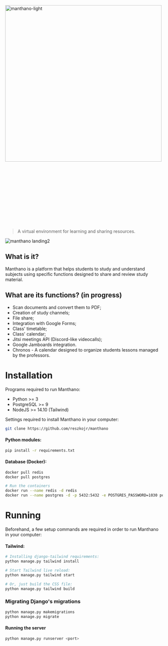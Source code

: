 <img src="https://github.com/reszkojr/manthano/assets/67809084/695f3150-4798-4d17-a182-8fac8d4f9625" width="500" alt="manthano-light" style="max-width: 100%; padding-bottom: 200px;">

> A virtual environment for learning and sharing resources.

![manthano landing2](https://github.com/reszkojr/manthano/assets/67809084/adc0f335-65ab-4766-a4b4-fa08a82fcaea)

## What is it?

Manthano is a platform that helps students to study and understand subjects using specific functions designed to share and review study material.


## What are its functions? (in progress)
 - Scan documents and convert them to PDF;
 - Creation of study channels;
 - File share;
 - Integration with Google Forms;
 - Class' timetable;
 - Class' calendar;
 - Jitsi meetings API (Discord-like videocalls);
 - Google Jamboards integration.
 - Chronos - A calendar designed to organize students lessons managed by the professors.

# Installation

Programs required to run Manthano:


- Python >= 3
- PostgreSQL >= 9
- NodeJS >= 14.10 (Tailwind)

Settings required to install Manthano in your computer:

```bash
git clone https://github.com/reszkojr/manthano
```

#### Python modules:

```bash
pip install -r requirements.txt
```

#### Database (Docker):

```bash
docker pull redis
docker pull postgres

# Run the containers
docker run --name redis -d redis
docker run --name postgres -d -p 5432:5432 -e POSTGRES_PASSWORD=1030 postgres:alpine
```

# Running

Beforehand, a few setup commands are required in order to run Manthano in your computer:

#### Tailwind:
```bash
# Installing django-tailwind requirements:
python manage.py tailwind install

# Start Tailwind live reload:
python manage.py tailwind start

# Or, just build the CSS file:
python manage.py tailwind build
```

### Migrating Django's migrations

```bash
python manage.py makemigrations
python manage.py migrate
```

#### Running the server

```bash
python manage.py runserver <port>
```


